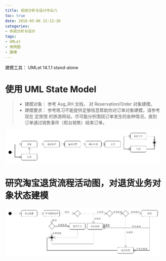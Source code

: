 ```yaml
---
title: 系统分析与设计作业八
toc: true
date: 2018-05-06 22:12:10
categories:
- 系统分析与设计
tags:
- UMLet
- 用例图
- 建模
---
```


建模工具： UMLet 14.1.1 stand-alone

# 使用 UML State Model

> - 建模对象： 参考 Asg_RH 文档， 对 Reservation/Order 对象建模。
> - 建模要求： 参考练习不能提供足够信息帮助你对订单对象建模，请参考现在 定旅馆 的旅游网站，尽可能分析围绕订单发生的各种情况，直到订单通过销售事件（柜台销售）结束订单。

![](/images/lesson8.png)

# 研究淘宝退货流程活动图，对退货业务对象状态建模

![](/images/lesson8_2.png)